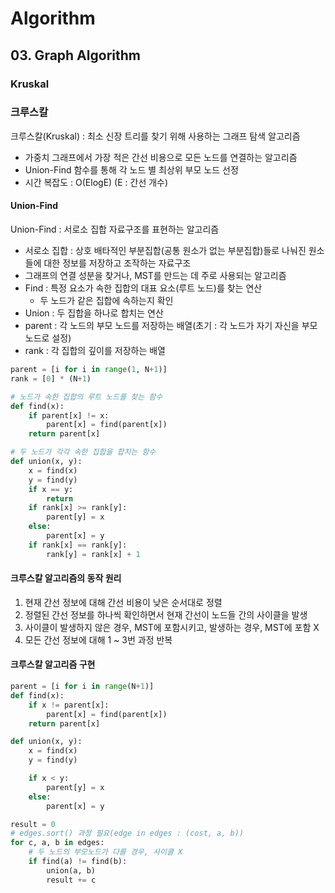 # Algorithm
## 03. Graph Algorithm
### Kruskal

### 크루스칼
크루스칼(Kruskal) : 최소 신장 트리를 찾기 위해 사용하는 그래프 탐색 알고리즘
- 가중치 그래프에서 가장 적은 간선 비용으로 모든 노드를 연결하는 알고리즘
- Union-Find 함수를 통해 각 노드 별 최상위 부모 노드 선정
- 시간 복잡도 : O(ElogE) (E : 간선 개수)

#### Union-Find
Union-Find : 서로소 집합 자료구조를 표현하는 알고리즘
- 서로소 집합 : 상호 배타적인 부분집합(공통 원소가 없는 부분집합)들로 나눠진 원소들에 대한 정보를 저장하고 조작하는 자료구조
- 그래프의 연결 성분을 찾거나, MST를 만드는 데 주로 사용되는 알고리즘
- Find : 특정 요소가 속한 집합의 대표 요소(루트 노드)를 찾는 연산
    - 두 노드가 같은 집합에 속하는지 확인
- Union : 두 집합을 하나로 합치는 연산
- parent : 각 노드의 부모 노드를 저장하는 배열(초기 : 각 노드가 자기 자신을 부모 노드로 설정)
- rank : 각 집합의 깊이를 저장하는 배열

```python
parent = [i for i in range(1, N+1)]
rank = [0] * (N+1)

# 노드가 속한 집합의 루트 노드를 찾는 함수
def find(x):
    if parent[x] != x:
        parent[x] = find(parent[x])
    return parent[x]

# 두 노드가 각각 속한 집합을 합치는 함수
def union(x, y):
    x = find(x)
    y = find(y)
    if x == y:
        return
    if rank[x] >= rank[y]:
        parent[y] = x
    else:
        parent[x] = y
    if rank[x] == rank[y]:
        rank[y] = rank[x] + 1
```

#### 크루스칼 알고리즘의 동작 원리
1. 현재 간선 정보에 대해 간선 비용이 낮은 순서대로 정렬
2. 정렬된 간선 정보를 하나씩 확인하면서 현재 간선이 노드들 간의 사이클을 발생
3. 사이클이 발생하지 않은 경우, MST에 포함시키고, 발생하는 경우, MST에 포함 X
4. 모든 간선 정보에 대해 1 ~ 3번 과정 반복

#### 크루스칼 알고리즘 구현
```python
parent = [i for i in range(N+1)]
def find(x):
    if x != parent[x]:
        parent[x] = find(parent[x])
    return parent[x]

def union(x, y):
    x = find(x)
    y = find(y)

    if x < y:
        parent[y] = x
    else:
        parent[x] = y

result = 0
# edges.sort() 과정 필요(edge in edges : (cost, a, b))
for c, a, b in edges:
    # 두 노드의 부모노드가 다를 경우, 사이클 X
    if find(a) != find(b):
        union(a, b)
        result += c
```